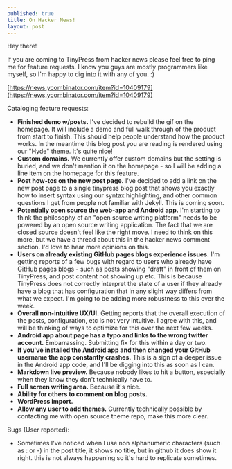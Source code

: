 ```yaml
---
published: true
title: On Hacker News!
layout: post
---
```

Hey there!

If you are coming to TinyPress from hacker news please feel free to ping me for feature requests. I know you guys are mostly programmers like myself, so I'm happy to dig into it with any of you. :)

[https://news.ycombinator.com/item?id=10409179](https://news.ycombinator.com/item?id=10409179)

Cataloging feature requests:

- <strong>Finished demo w/posts.</strong> I've decided to rebuild the gif on the homepage. It will include a demo and full walk through of the product from start to finish. This should help people understand how the product works. In the meantime this blog post you are reading is rendered using our "Hyde" theme. It's quite nice!
- <strong>Custom domains.</strong> We currently offer custom domains but the setting is buried, and we don't mention it on the homepage - so I will be adding a line item on the homepage for this feature.
- <strong>Post how-tos on the new post page.</strong> I've decided to add a link on the new post page to a single tinypress blog post that shows you exactly how to insert syntax using our syntax highlighting, and other common questions I get from people not familiar with Jekyll. This is coming soon.
- <strong>Potentially open source the web-app and Android app.</strong> I'm starting to think the philosophy of an "open source writing platform" needs to be powered by an open source writing application. The fact that we are closed source doesn't feel like the right move. I need to think on this more, but we have a thread about this in the hacker news comment section. I'd love to hear more opinions on this.
- <strong>Users on already existing GitHub pages blogs experience issues.</strong> I'm getting reports of a few bugs with regard to users who already have GitHub pages blogs - such as posts showing "draft" in front of them on TinyPress, and post content not showing up etc. This is because TinyPress does not correctly interpret the state of a user if they already have a blog that has configuration that in any slight way differs from what we expect. I'm going to be adding more robustness to this over the week.
- <strong>Overall non-intuitive UX/UI.</strong> Getting reports that the overall execution of the posts, configuration, etc is not very intuitive. I agree with this, and will be thinking of ways to optimize for this over the next few weeks.
- <strong>Android app about page has a typo and links to the wrong twitter account.</strong> Embarrassing. Submitting fix for this within a day or two.
- <strong>If you've installed the Android app and then changed your GitHub username the app constantly crashes.</strong> This is a sign of a deeper issue in the Android app code, and I'll be digging into this as soon as I can.
- <strong>Markdown live preview.</strong> Because nobody likes to hit a button, especially when they know they don't technically have to.
- <strong>Full screen writing area.</strong> Because it's nice.
- <strong>Ability for others to comment on blog posts.</strong>
- <strong>WordPress import.</strong>
- <strong>Allow any user to add themes.</strong> Currently technically possible by contacting me with open source theme repo, make this more clear.

Bugs (User reported):

- Sometimes I've noticed when I use non alphanumeric characters (such as : or -) in the post title, it shows no title, but in github it does show it right. this is not always happening so it's hard to replicate sometimes.